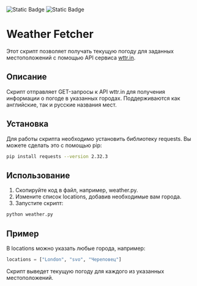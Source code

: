 ![Static Badge](https://img.shields.io/badge/python-3.13.0-brightgreen)
![Static Badge](https://img.shields.io/badge/requests-2.32.3-brightgreen)

# Weather Fetcher
Этот скрипт позволяет получать текущую погоду для заданных местоположений с помощью API сервиса [wttr.in](https://wttr.in).

## Описание

Скрипт отправляет GET-запросы к API wttr.in для получения информации о погоде в указанных городах. Поддерживаются как английские, так и русские названия мест.

## Установка

Для работы скрипта необходимо установить библиотеку requests. Вы можете сделать это с помощью pip:

```bash
pip install requests --version 2.32.3
```
## Использование

1. Скопируйте код в файл, например, weather.py.
2. Измените список locations, добавив необходимые вам города.
3. Запустите скрипт:

```bash
python weather.py
```
## Пример

В locations можно указать любые города, например:

```python
locations = ["London", "svo", "Череповец"]
```
Скрипт выведет текущую погоду для каждого из указанных местоположений.
